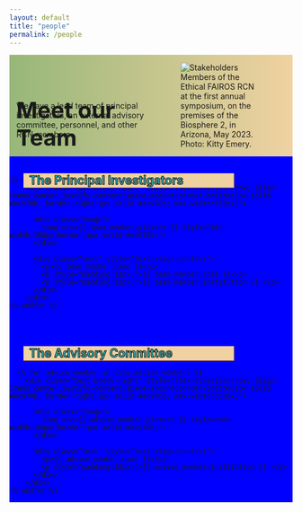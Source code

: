 ```yaml
---
layout: default
title: "people"
permalink: /people
---
```


<style>
  div.image {
  object-fit: contain;
  width: 25%;
  height: 25%
  min-width: 100px;
  }  
  
div.text-block-main {
  padding-left: 5%
  }
</style>

<div class="text-block-right" style="display:grid;grid-template-columns:repeat(auto-fit, minmax(200px, 1fr));background-image:linear-gradient(to left, #f0d2a1, #97b779);padding:0;margin-right:0;" id="headingblock">
    <div class="text-block-right" style="display:grid;grid-template-rows:40px auto;background-color:transparent;padding-left:5%;align-content:center;width:95%;" id="heading-left">
      <h1 style="font-size:40px;height:40px;align-self:start;">Meet our Team</h1>
      <p style="align-self:start;padding-top:10px;" id="describe">We have a lead team of principal investigators, an external advisory committee, personnel, and other RCN members.</p>
    </div>
    <div class="text-block-right" style="background-color:transparent;padding-left:0;float:right;justify-self:end;max-width:460px; margin-right:5%; margin-left: 5%; width: 90%;" id="heading-image">
      <figure id="stakes">
        <img src="./images/team.jpg" alt="Stakeholders" style="width=100%;">
        <figcaption>Members of the Ethical FAIROS RCN at the first annual symposium, on the premises of the Biosphere 2, in Arizona, May 2023. Photo: Kitty Emery.</figcaption>
      </figure>
    </div>
  </div>

<div class="text-block-right" style="display:grid;grid-template-rows:1.5em auto 1.5em auto;background-color:blue;padding:0px;" id="meatblock">
  <div class="text-block-right" style="display:grid;grid-template-columns:auto;padding:0px;" id="pi-title">
  <h2 style="color:#42b7bf;-webkit-text-stroke-width:1px;-webkit-text-stroke-color:black;margin-bottom:0px; background-color:#f0d2a1;margin-left:5%;padding-right:2.8%;padding-left:2%;max-width:350px;z-  index:9;position:relative;overflow:visible; border-right:1px solid #ec970b; border-bottom:1px solid #ec970b;">The Principal Investigators</h2>
  </div>
  <div class="text-block-right" style="flex-direction:row;flex-wrap:wrap;padding-top:0px;align-content:center;">
  
    {% for team_member in site.team_members %}
        <div class="text-block-right" style="flex-direction:row; align-items:center;justify-content:space-around;border-bottom:1px solid #ec970b; border-right:1px solid #ec970b; max-width:350px;">
        
          <div class="image">
            <img src={{ team_member.picture }} style="min-width:100px;border:1px solid #ec970b;">
          </div>
        
          <div class="text" style="text-align:center;">
            <p>{{ team_member.name }}</p>
            <p style="padding:12px;">{{ team_member.role }}</p>
            <p style="padding:12px;">{{ team_member.institution }} </p>
          </div>
        </div>
    {% endfor %} 
  </div>
<br>
  <div class="text-block-right" style="display:grid;grid-template-columns:auto;padding:0px;" id="advise-title">
   <h2 style="color:#42b7bf;-webkit-text-stroke-width:1px;-webkit-text-stroke-color:black;margin-bottom:0px; background-color:#f0d2a1;margin-left:5%;padding-right:2.8%;padding-left:2%;max-width:350px;z-index:9;position:relative;overflow:visible; border-right:1px solid #ec970b; border-bottom:1px solid #ec970b;">The Advisory Committee</h2>
  </div>
  <div class="text-block-right" style="flex-direction:row;flex-wrap:wrap;padding-top:0px;align-content:center;">
  
      {% for advise_member in site.advise_members %}
        <div class="text-block-right" style="flex-direction:row; align-items:center;justify-content:space-around;border-bottom:1px solid #ec970b; border-right:1px solid #ec970b; max-width:350px;">
        
          <div class="image">
            <img src={{ advise_member.picture }} style="min-width:100px;border:1px solid #ec970b;">
          </div>
        
          <div class="text" style="text-align:center;">
            <p>{{ advise_member.name }}</p>
            <p style="padding:12px;">{{ advise_member.institution }} </p>
          </div>
        </div>
    {% endfor %} 
 </div>
</div>
  
  
 
